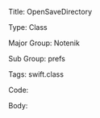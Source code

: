 Title:  OpenSaveDirectory

Type:   Class

Major Group: Notenik

Sub Group:   prefs

Tags:   swift.class

Code:



Body:


